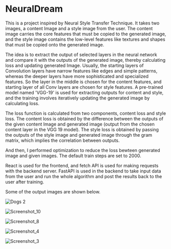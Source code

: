 # NeuralDream

This is a project inspired by Neural Style Transfer Technique. It takes two images, a content Image and a style image from the user. The content image carries the core features that must be copied to the generated image, and the style image contains the low-level features like textures and shapes that must be copied onto the generated image. 

The idea is to extract the output of selected layers in the neural network and compare it with the outputs of the generated image, thereby calculating loss and updating generated Image.
Usually, the starting layers of Convolution layers have narrow features like edges and simple patterns, whereas the deeper layers have more sophisticated and specialized features. So the layer in the middle is chosen for the content features, and starting layer of all Conv layers are chosen for style features.
A pre-trained model named 'VGG-19' is used for extracting outputs for content and style, and the training involves iteratively updating the generated image by calculating loss.

The loss function is calculated from two components, content loss and style loss. The content loss is obtained by the difference between the outputs of the given content Image and generated image (output from the chosen content layer in the VGG 19 model). 
The style loss is obtained by passing the outputs of the style image and generated image through the gram matrix, which implies the correlation between outputs.

And then, I performed optimization to reduce the loss bewteen generated image and given images. The default train steps are set to 2000.

React is used for the frontend, and fetch API is used for making requests with the backend server. FastAPI is used in the backend to take input data from the user and run the whole algorithm and post the results back to the user after training.

Some of the output images are shown below.

![Dogs 2](https://user-images.githubusercontent.com/93503629/205932993-eecb8ce5-d4aa-4ed9-9c96-cb7db7662930.png)

![Screenshot_10](https://user-images.githubusercontent.com/93503629/205933072-28c0719a-c61c-4419-bbbc-634389feb63a.jpg)

![Screenshot_8](https://user-images.githubusercontent.com/93503629/205933262-9534efe5-e686-4284-8e76-5cbd55a224ad.jpg)

![Screenshot_4](https://user-images.githubusercontent.com/93503629/205933122-a566bc68-ab98-4ecb-970c-328a8943c5fe.jpg)

![Screenshot_3](https://user-images.githubusercontent.com/93503629/205933144-b82c71c8-adba-4bfa-9c6f-e598b0bccae9.jpg)
